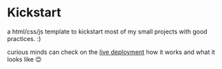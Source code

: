 # Kickstart
a html/css/js template to kickstart most of my small projects with good practices. :)

curious minds can check on the [live deployment](https://nihylin.github.io/Kickstart/) how it works and what it looks like 😊
